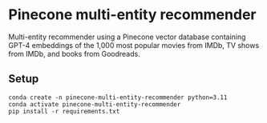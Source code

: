 # Pinecone multi-entity recommender

Multi-entity recommender using a Pinecone vector database containing GPT-4 embeddings of the 1,000 most popular movies from IMDb, TV shows from IMDb, and books from Goodreads.

## Setup

```
conda create -n pinecone-multi-entity-recommender python=3.11
conda activate pinecone-multi-entity-recommender
pip install -r requirements.txt
```

